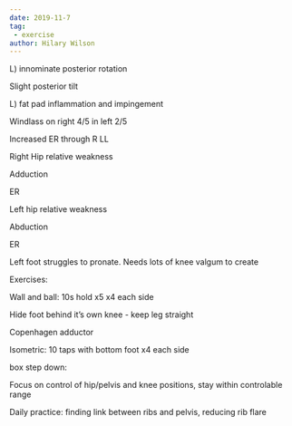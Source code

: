 ```yaml
---
date: 2019-11-7
tag:
 - exercise
author: Hilary Wilson
---
```


L) innominate posterior rotation

Slight posterior tilt

L) fat pad inflammation and impingement

Windlass on right 4/5 in left 2/5

Increased ER through R LL

  

Right Hip relative weakness

Adduction

ER

  

Left hip relative weakness

Abduction

ER

  

Left foot struggles to pronate. Needs lots of knee valgum to create  

  

Exercises:

Wall and ball: 10s hold x5 x4 each side

Hide foot behind it’s own knee - keep leg straight

  

Copenhagen adductor

Isometric: 10 taps with bottom foot x4 each side

  

box step down:

Focus on control of hip/pelvis and knee positions, stay within controlable range

  

Daily practice: finding link between ribs and pelvis, reducing rib flare



<!--stackedit_data:
eyJoaXN0b3J5IjpbMTYwMjg1NjUxOSwtMTM1MjI4ODYxM119
-->